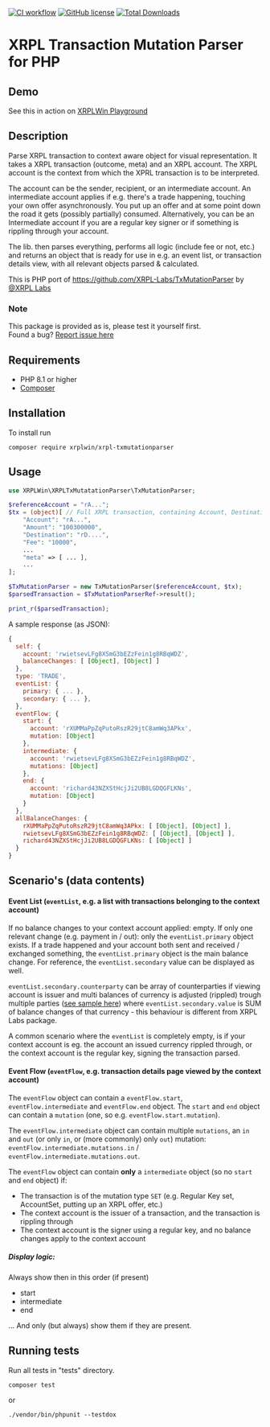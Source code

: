 [![CI workflow](https://github.com/XRPLWin/XRPL-TxMutationParser/actions/workflows/main.yml/badge.svg)](https://github.com/XRPLWin/XRPL-TxMutationParser/actions/workflows/main.yml)
[![GitHub license](https://img.shields.io/github/license/XRPLWin/XRPL-TxMutationParser)](https://github.com/XRPLWin/XRPL-TxMutationParser/blob/main/LICENSE)
[![Total Downloads](https://img.shields.io/packagist/dt/xrplwin/xrpl-txmutationparser.svg?style=flat)](https://packagist.org/packages/xrplwin/xrpl-txmutationparser)

# XRPL Transaction Mutation Parser for PHP

## Demo

See this in action on [XRPLWin Playground](https://playground.xrpl.win/play/xrpl-transaction-mutation-parser)

## Description

Parse XRPL transaction to context aware object for visual representation. It takes a XRPL transaction (outcome, meta) and an XRPL account. The XRPL account is the context from which the XPRL transaction is to be interpreted.

The account can be the sender, recipient, or an intermediate account. An intermediate account applies if e.g. there's a trade happening, touching your own offer asynchronously. You put up an offer and at some point down the road it gets (possibly partially) consumed. Alternatively, you can be an Intermediate account if you are a regular key signer or if something is rippling through your account.

The lib. then parses everything, performs all logic (include fee or not, etc.) and returns an object that is ready for use in e.g. an event list, or transaction details view, with all relevant objects parsed & calculated.

This is PHP port of https://github.com/XRPL-Labs/TxMutationParser by [@XRPL Labs](https://github.com/XRPL-Labs)

### Note

This package is provided as is, please test it yourself first.  
Found a bug? [Report issue here](https://github.com/XRPLWin/XRPL-TxMutationParser/issues/new)

## Requirements
- PHP 8.1 or higher
- [Composer](https://getcomposer.org/)

## Installation
To install run

```
composer require xrplwin/xrpl-txmutationparser
```

## Usage
```PHP
use XRPLWin\XRPLTxMutatationParser\TxMutationParser;

$referenceAccount = "rA...";
$tx = (object)[ // Full XRPL transaction, containing Account, Destination, meta, ...)
    "Account": "rA...",
    "Amount": "100300000",
    "Destination": "rD....",
    "Fee": "10000",
    ...
    "meta" => [ ... ],
    ...
];

$TxMutationParser = new TxMutationParser($referenceAccount, $tx);
$parsedTransaction = $TxMutationParserRef->result();

print_r($parsedTransaction); 
```

A sample response (as JSON):

```javascript
{
  self: {
    account: 'rwietsevLFg8XSmG3bEZzFein1g8RBqWDZ',
    balanceChanges: [ [Object], [Object] ]
  },
  type: 'TRADE',
  eventList: {
    primary: { ... },
    secondary: { ... },
  },
  eventFlow: {
    start: {
      account: 'rXUMMaPpZqPutoRszR29jtC8amWq3APkx',
      mutation: [Object]
    },
    intermediate: {
      account: 'rwietsevLFg8XSmG3bEZzFein1g8RBqWDZ',
      mutations: [Object]
    },
    end: {
      account: 'richard43NZXStHcjJi2UB8LGDQGFLKNs',
      mutation: [Object]
    }
  },
  allBalanceChanges: {
    rXUMMaPpZqPutoRszR29jtC8amWq3APkx: [ [Object], [Object] ],
    rwietsevLFg8XSmG3bEZzFein1g8RBqWDZ: [ [Object], [Object] ],
    richard43NZXStHcjJi2UB8LGDQGFLKNs: [ [Object] ]
  }
}
```

## Scenario's (data contents)

#### Event List (`eventList`, e.g. a list with transactions belonging to the context account)

If no balance changes to your context account applied: empty. If only one relevant change (e.g. payment in / out): only the `eventList.primary` object exists. If a trade happened and your account both sent and received / exchanged something, the `eventList.primary` object is the main balance change. For reference, the `eventList.secondary` value can be displayed as well.

`eventList.secondary.counterparty` can be array of counterparties if viewing account is issuer and multi balances of currency is adjusted (rippled) trough multiple parties ([see sample here](https://playground.xrpl.win/play/xrpl-transaction-mutation-parser?hash=A357FD7C8F0BBE7120E62FD603ACBE98819BC623D5D12BD81AC68564393A7792&ref=rhub8VRN55s94qWKDv6jmDy1pUykJzF3wq)) where `eventList.secondary.value` is SUM of balance changes of that currency - this behaviour is different from XRPL Labs package.

A common scenario where the `eventList` is completely empty, is if your context account is eg. the account an issued currency
rippled through, or the context account is the regular key, signing the transaction parsed.

#### Event Flow (`eventFlow`, e.g. transaction details page viewed by the context account)

The `eventFlow` object can contain a `eventFlow.start`, `eventFlow.intermediate` and `eventFlow.end` object. The `start` and `end` object can contain a `mutation` (one, so e.g. `eventFlow.start.mutation`).

The `eventFlow.intermediate` object can contain multiple `mutations`, an `in` and `out` (or only `in`, or (more commonly) only `out`) mutation: `eventFlow.intermediate.mutations.in` / `eventFlow.intermediate.mutations.out`.

The `eventFlow` object can contain **only** a `intermediate` object (so no `start` and `end` object) if:

- The transaction is of the mutation type `SET` (e.g. Regular Key set, AccountSet, putting up an XRPL offer, etc.)
- The context account is the issuer of a transaction, and the transaction is rippling through
- The context account is the signer using a regular key, and no balance changes apply to the context account

##### Display logic:

Always show then in this order (if present)

- start
- intermediate
- end

... And only (but always) show them if they are present.

## Running tests
Run all tests in "tests" directory.
```
composer test
```
or
```
./vendor/bin/phpunit --testdox
```
